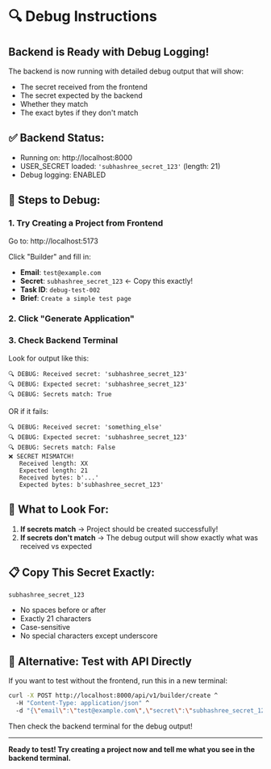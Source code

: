 # 🔍 Debug Instructions

## Backend is Ready with Debug Logging!

The backend is now running with detailed debug output that will show:
- The secret received from the frontend
- The secret expected by the backend
- Whether they match
- The exact bytes if they don't match

## ✅ Backend Status:
- Running on: http://localhost:8000
- USER_SECRET loaded: `'subhashree_secret_123'` (length: 21)
- Debug logging: ENABLED

## 📝 Steps to Debug:

### 1. Try Creating a Project from Frontend

Go to: http://localhost:5173

Click "Builder" and fill in:
- **Email**: `test@example.com`
- **Secret**: `subhashree_secret_123` ← Copy this exactly!
- **Task ID**: `debug-test-002`
- **Brief**: `Create a simple test page`

### 2. Click "Generate Application"

### 3. Check Backend Terminal

Look for output like this:
```
🔍 DEBUG: Received secret: 'subhashree_secret_123'
🔍 DEBUG: Expected secret: 'subhashree_secret_123'
🔍 DEBUG: Secrets match: True
```

OR if it fails:
```
🔍 DEBUG: Received secret: 'something_else'
🔍 DEBUG: Expected secret: 'subhashree_secret_123'
🔍 DEBUG: Secrets match: False
❌ SECRET MISMATCH!
   Received length: XX
   Expected length: 21
   Received bytes: b'...'
   Expected bytes: b'subhashree_secret_123'
```

## 🎯 What to Look For:

1. **If secrets match** → Project should be created successfully!
2. **If secrets don't match** → The debug output will show exactly what was received vs expected

## 📋 Copy This Secret Exactly:

```
subhashree_secret_123
```

- No spaces before or after
- Exactly 21 characters
- Case-sensitive
- No special characters except underscore

## 🔧 Alternative: Test with API Directly

If you want to test without the frontend, run this in a new terminal:

```bash
curl -X POST http://localhost:8000/api/v1/builder/create ^
  -H "Content-Type: application/json" ^
  -d "{\"email\":\"test@example.com\",\"secret\":\"subhashree_secret_123\",\"task\":\"api-test-001\",\"round\":1,\"nonce\":\"test-123\",\"brief\":\"Test\",\"checks\":[],\"evaluation_url\":\"https://httpbin.org/post\",\"attachments\":[]}"
```

Then check the backend terminal for the debug output!

---

**Ready to test! Try creating a project now and tell me what you see in the backend terminal.**
